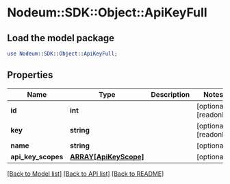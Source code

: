 # Nodeum::SDK::Object::ApiKeyFull

## Load the model package
```perl
use Nodeum::SDK::Object::ApiKeyFull;
```

## Properties
Name | Type | Description | Notes
------------ | ------------- | ------------- | -------------
**id** | **int** |  | [optional] [readonly] 
**key** | **string** |  | [optional] [readonly] 
**name** | **string** |  | [optional] 
**api_key_scopes** | [**ARRAY[ApiKeyScope]**](ApiKeyScope.md) |  | [optional] 

[[Back to Model list]](../README.md#documentation-for-models) [[Back to API list]](../README.md#documentation-for-api-endpoints) [[Back to README]](../README.md)


